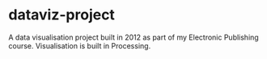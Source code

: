 # dataviz-project

A data visualisation project built in 2012 as part of my Electronic Publishing course. Visualisation is built in Processing.
